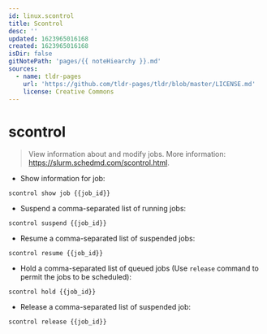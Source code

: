 ```yaml
---
id: linux.scontrol
title: Scontrol
desc: ''
updated: 1623965016168
created: 1623965016168
isDir: false
gitNotePath: 'pages/{{ noteHiearchy }}.md'
sources:
  - name: tldr-pages
    url: 'https://github.com/tldr-pages/tldr/blob/master/LICENSE.md'
    license: Creative Commons
---
```

# scontrol

> View information about and modify jobs.
> More information: <https://slurm.schedmd.com/scontrol.html>.

- Show information for job:

`scontrol show job {{job_id}}`

- Suspend a comma-separated list of running jobs:

`scontrol suspend {{job_id}}`

- Resume a comma-separated list of suspended jobs:

`scontrol resume {{job_id}}`

- Hold a comma-separated list of queued jobs (Use `release` command to permit the jobs to be scheduled):

`scontrol hold {{job_id}}`

- Release a comma-separated list of suspended job:

`scontrol release {{job_id}}`

